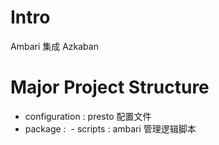# Intro
Ambari 集成 Azkaban

# Major Project Structure
- configuration : presto 配置文件
- package : 
  - scripts :  ambari 管理逻辑脚本
